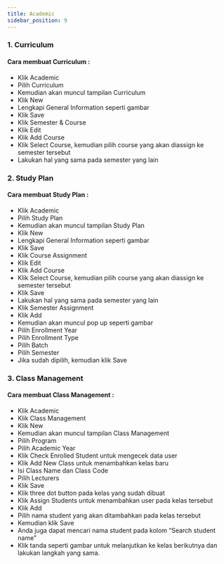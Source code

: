 ```yaml
---
title: Academic
sidebar_position: 9
---
```

### 1. Curriculum

#### Cara membuat Curriculum :

* Klik Academic
* Pilih Curriculum
* Kemudian akan muncul tampilan Curriculum
* Klik New
* Lengkapi General Information seperti gambar
* Klik Save
* Klik Semester & Course
* Klik Edit
* Klik Add Course
* Klik Select Course, kemudian pilih course yang akan diassign ke semester tersebut
* Lakukan hal yang sama pada semester yang lain



### 2. Study Plan

#### Cara membuat Study Plan :

* Klik Academic
* Pilih Study Plan
* Kemudian akan muncul tampilan Study Plan
* Klik New
* Lengkapi General Information seperti gambar
* Klik Save
* Klik Course Assignment
* Klik Edit
* Klik Add Course
* Klik Select Course, kemudian pilih course yang akan diassign ke semester tersebut
* Klik Save
* Lakukan hal yang sama pada semester yang lain
* Klik Semester Assignment
* Klik Add
* Kemudian akan muncul pop up seperti gambar
* Pilih Enrollment Year
* Pilih Enrollment Type
* Pilih Batch
* Pilih Semester
* Jika sudah dipilih, kemudian klik Save



### 3. Class Management

#### Cara membuat Class Management :

* Klik Academic
* Klik Class Management
* Klik New
* Kemudian akan muncul tampilan Class Management
* Pilih Program
* Pilih Academic Year
* Klik Check Enrolled Student untuk mengecek data user
* Klik Add New Class untuk menambahkan kelas baru
* Isi Class Name dan Class Code
* Pilih Lecturers
* Klik Save
* Klik three dot button pada kelas yang sudah dibuat
* Klik Assign Students untuk menambahkan user pada kelas tersebut
* Klik Add
* Pilih nama student yang akan ditambahkan pada kelas tersebut
* Kemudian klik Save
* Anda juga dapat mencari nama student pada kolom “Search student name”
* Klik tanda seperti gambar untuk melanjutkan ke kelas berikutnya dan lakukan langkah yang sama.
